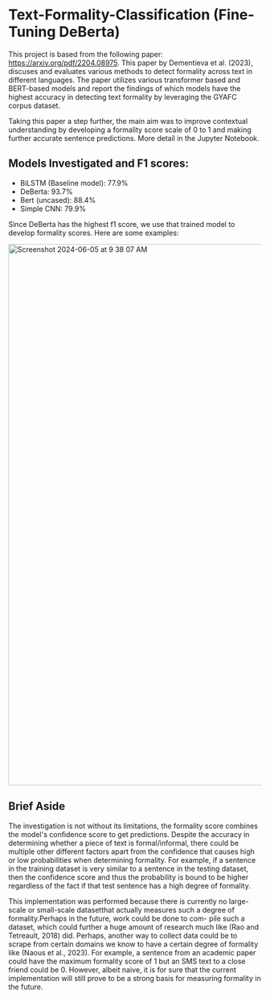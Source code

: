 # Text-Formality-Classification (Fine-Tuning DeBerta)

This project is based from the following paper: https://arxiv.org/pdf/2204.08975. This paper by Dementieva et al. (2023), discuses and evaluates various methods to detect formality across text in different languages. The paper utilizes various transformer based and BERT-based models and report the findings of which models have the highest accuracy in detecting text formality by leveraging the GYAFC corpus dataset.

Taking this paper a step further, the main aim was to improve contextual understanding by developing a formality score scale of 0 to 1 and making further accurate sentence predictions. More detail in the Jupyter Notebook.

## Models Investigated and F1 scores:

- BiLSTM (Baseline model): 77.9%
- DeBerta: 93.7%
- Bert (uncased): 88.4%
- Simple CNN: 79.9%


Since DeBerta has the highest f1 score, we use that trained model to develop formality scores. Here are some examples:

<img width="1076" alt="Screenshot 2024-06-05 at 9 38 07 AM" src="https://github.com/devanshig01/Text-Formality-Classification/assets/68164303/81fc553c-d852-426e-8e86-9c3d5b2e2721">

## Brief Aside

The investigation is not without its limitations, the formality score combines the model's confidence score to get predictions. Despite the accuracy in determining whether a piece of text is formal/informal, there could be multiple other different factors apart from the confidence that causes high or low probabilities when determining formality. For example, if a sentence in the training dataset is very similar to a sentence in the testing dataset, then the confidence score and thus the probability is bound to be higher regardless of the fact if that test sentence has a high degree of formality. 

This implementation was performed because there is currently no large-scale or small-scale datasetthat actually measures such a degree of formality.Perhaps in the future, work could be done to com-
pile such a dataset, which could further a huge amount of research much like (Rao and Tetreault, 2018) did. Perhaps, another way to collect data could be to scrape from certain domains we know to have a certain degree of formality like (Naous et al., 2023). For example, a sentence from an academic paper could have the maximum formality score of 1 but an SMS text to a close friend could be 0. However, albeit naive, it is for sure  that the current implementation will still prove to be a strong basis for measuring formality in the future.
